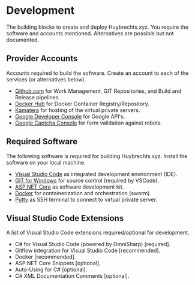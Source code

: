 # Development

The building blocks to create and deploy Huybrechts.xyz. You require the software and accounts mentioned. Alternatives are possible but not documented.

## Provider Accounts

Accounts required to build the software. Create an account to each of the services (or alternatives below).

- [Github.com](https://github.com/) for Work Management, GIT Repositories, and Build and Release pipelines.
- [Docker Hub](https://docker.com/) for Docker Container Registry/Repository.
- [Kamatera](https://www.kamatera.com/) for hosting of the virtual private servers.
- [Google Developer Console](https://console.developers.google.com/) for Google API's.
- [Google Captcha Console](https://www.google.com/recaptcha/admin) for form validation against robots.

## Required Software

The following software is required for building Huybrechts.xyz. Install the software on your local machine.

- [Visual Studio Code](https://code.visualstudio.com/) as integrated development environment (IDE).
- [GIT for Windows](https://gitforwindows.org/) for source control (required by VSCode).
- [ASP.NET Core](https://dotnet.microsoft.com/download) as software development kit.
- [Docker](https://docs.docker.com/install/) for containerization and orchestration (swarm).
- [Putty](https://putty.org/) as SSH terminal to connect to virtual private server.

## Visual Studio Code Extensions

A list of Visual Studio Code extensions required/optional for development.

- C# for Visual Studio Code (powered by OmniSharp) [required].
- Gitflow integration for Visual Studio Code [recommended].
- Docker [recommended].
- ASP.NET Core Snippets [optional].
- Auto-Using for C# [optional].
- C# XML Documentation Comments [optional].
